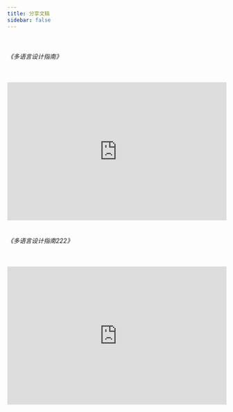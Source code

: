 ```yaml
---
title: 分享文稿
sidebar: false
---
```

<br>

###### 《多语言设计指南》
<br>
<iframe style="border: 1px solid rgba(0, 0, 0, 0.1); width: 100%; aspect-ratio: 16 / 10.06; " src="https://embed.figma.com/deck/qFwMNOpHwiKYk8ZpRcOCBE/%E5%A4%9A%E8%AF%AD%E8%A8%80%E8%AE%BE%E8%AE%A1%E6%8C%87%E5%8D%97?node-id=1-1582&viewport=-204%2C-221%2C1&scaling=min-zoom&content-scaling=fixed&page-id=0%3A1&embed-host=share" allowfullscreen></iframe>

<br>

<br>

###### 《多语言设计指南222》
<br>
<iframe style="border: 1px solid rgba(0, 0, 0, 0.1); width: 100%; aspect-ratio: 16 / 10.06; " src="https://embed.figma.com/deck/qFwMNOpHwiKYk8ZpRcOCBE/%E5%A4%9A%E8%AF%AD%E8%A8%80%E8%AE%BE%E8%AE%A1%E6%8C%87%E5%8D%97?node-id=1-1582&viewport=-204%2C-221%2C1&scaling=min-zoom&content-scaling=fixed&page-id=0%3A1&embed-host=share" allowfullscreen></iframe>